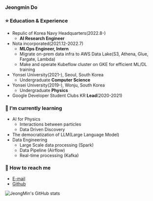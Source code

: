 ### Jeongmin Do

### ⭐️ Education & Experience
- Repulic of Korea Navy Headquarters(2022.8-)
    - **AI Research Engineer**
- Nota incorporated(2021.12-2022.7)
    - **MLOps Engineer, Intern**
    - Migrate on-prem data infra to AWS Data Lake(S3, Athena, Glue, Fargate, Lambda)
    - Make and operate Kubeflow cluster on GKE for efficient ML/DL training 
- Yonsei University(2021-), Seoul, South Korea
    - Undergraduate **Computer Science**
- Yonsei University(2019-), Wonju, South Korea
    - Undergraduate **Physics**
- Google Developer Student Clubs KR **Lead**(2020-2021)

### 🌱 I’m currently learning
- AI for Physics
    - Interactions between particles
    - Data Driven Discovery
- The democratization of LLM(Large Language Model)
- Data Engineering
    - Large Scale data processing (Spark)
    - Data Pipeline (Airflow)
    - Real-time processing (Kafka)

### 📮 How to reach me
- [E-mail](mailto:dojm0727@gmail.com)
- [Github](https://github.com/silverstar0727)

![JeongMin's GitHub stats](https://github-readme-stats.vercel.app/api?username=silverstar0727&show_icons=true&theme=vue-dark)
